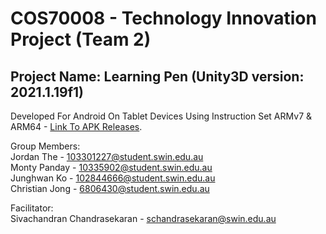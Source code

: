 # COS70008 - Technology Innovation Project (Team 2)
## Project Name: <bold>Learning Pen</bold> (Unity3D version: 2021.1.19f1)

Developed For Android On Tablet Devices Using Instruction Set ARMv7 & ARM64 - [Link To APK Releases](https://github.com/jordan-the/COS70008-innovation-project/releases).

Group Members:<br/>
Jordan The - [103301227@student.swin.edu.au](103301227@student.swin.edu.au)<br/>
Monty Panday - [10335902@student.swin.edu.au](10335902@student.swin.edu.au)<br/>
Junghwan Ko - [102844666@student.swin.edu.au](102844666@student.swin.edu.au)<br/>
Christian Jong - [6806430@student.swin.edu.au](6806430@student.swin.edu.au)<br/>

Facilitator:<br/>
Sivachandran Chandrasekaran - [schandrasekaran@swin.edu.au](schandrasekaran@swin.edu.au)<br/>

